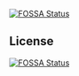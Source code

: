 [![FOSSA Status](https://app.fossa.io/api/projects/git%2Bgithub.com%2FDavidBSXD%2FNearby.svg?type=shield)](https://app.fossa.io/projects/git%2Bgithub.com%2FDavidBSXD%2FNearby?ref=badge_shield)



## License
[![FOSSA Status](https://app.fossa.io/api/projects/git%2Bgithub.com%2FDavidBSXD%2FNearby.svg?type=large)](https://app.fossa.io/projects/git%2Bgithub.com%2FDavidBSXD%2FNearby?ref=badge_large)